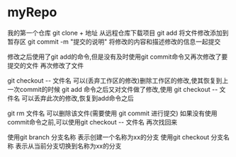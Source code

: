 # myRepo
我的第一个仓库
git clone + 地址   从远程仓库下载项目
git add 将文件修改添加到暂存区
git commit -m "提交的说明"  将修改的内容和描述修改的信息一起提交

修改之后使用了git add的命令,但是没有及时使用git commit命令又再次修改了要提交的文件
再次修改了文件

git checkout -- 文件名  可以(丢弃工作区的修改)删除工作区的修改,使其恢复到上一次commit的时候
git add 命令之后又对文件做了修改,使用 git checkout -- 文件名 可以丢弃此次的修改,恢复到add命令之后

git rm 文件名 可以删除该文件(需要使用 git commit 进行提交)
如果没有使用commit命令之前,可以使用git checkout -- 文件名 再次找回来

使用git branch 分支名称  表示创建一个名称为xx的分支
使用git checkout 分支名称   表示从当前分支切换到名称为xx的分支